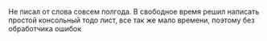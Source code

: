 Не писал от слова совсем полгода. В свободное время решил написать простой консольный тодо лист, все так же мало времени, поэтому без обработчика ошибок
